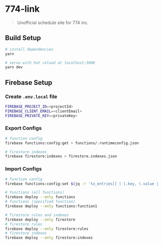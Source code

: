 # 774-link

> Unofficial schedule site for 774 inc.

## Build Setup

```bash
# install dependencies
yarn

# serve with hot reload at localhost:3000
yarn dev
```

## Firebase Setup

### Create `.env.local` file

```bash
FIREBASE_PROJECT_ID=<projectId>
FIREBASE_CLIENT_EMAIL=<clientEmail>
FIREBASE_PRIVATE_KEY=<privateKey>
```

### Export Configs

```bash
# function config
firebase functions:config:get > functions/.runtimeconfig.json

# firestore indexes
firebase firestore:indexes > firestore.indexes.json
```

### Import Configs

```bash
# function config
firebase functions:config:set $(jq -r 'to_entries[] | [.key, (.value | tojson)] | join("=")' < functions/.runtimeconfig.json)

# functions (all functions)
firebase deploy --only functions
# functions (specified function)
firebase deploy --only functions:function1

# firestore rules and indexes
firebase deploy --only firestore
# firestore rules
firebase deploy --only firestore:rules
# firestore indexes
firebase deploy --only firestore:indexes
```
